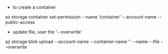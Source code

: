 - to create a container

az storage container set-permission --name 'container' --account-name <StorageAccountName> --public-access <blob>

- update file, user the '--overwrite'
  
az storage blob upload --account-name <StorageAccountName> --container-name '<ContainerName>' --name <fileName> --file <local-file-path> --overwrite
